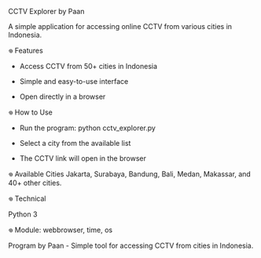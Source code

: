 CCTV Explorer by Paan

A simple application for accessing online CCTV from various cities in Indonesia.

𖦹 Features
- Access CCTV from 50+ cities in Indonesia

- Simple and easy-to-use interface

- Open directly in a browser

𖦹 How to Use
- Run the program: python cctv_explorer.py

- Select a city from the available list

- The CCTV link will open in the browser

𖦹 Available Cities
Jakarta, Surabaya, Bandung, Bali, Medan, Makassar, and 40+ other cities.

𖦹 Technical

Python 3

𖦹 Module: webbrowser, time, os

Program by Paan - Simple tool for accessing CCTV from cities in Indonesia.
